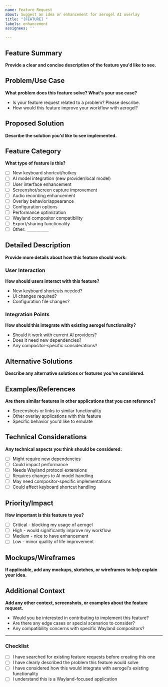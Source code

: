 ```yaml
---
name: Feature Request
about: Suggest an idea or enhancement for aerogel AI overlay
title: "[FEATURE] "
labels: enhancement
assignees: ''

---
```


## Feature Summary
**Provide a clear and concise description of the feature you'd like to see.**

## Problem/Use Case
**What problem does this feature solve? What's your use case?**
- Is your feature request related to a problem? Please describe.
- How would this feature improve your workflow with aerogel?

## Proposed Solution
**Describe the solution you'd like to see implemented.**

## Feature Category
**What type of feature is this?**
- [ ] New keyboard shortcut/hotkey
- [ ] AI model integration (new provider/local model)
- [ ] User interface enhancement
- [ ] Screenshot/screen capture improvement
- [ ] Audio recording enhancement
- [ ] Overlay behavior/appearance
- [ ] Configuration options
- [ ] Performance optimization
- [ ] Wayland compositor compatibility
- [ ] Export/sharing functionality
- [ ] Other: ___________

## Detailed Description
**Provide more details about how this feature should work:**

### User Interaction
**How should users interact with this feature?**
- New keyboard shortcuts needed?
- UI changes required?
- Configuration file changes?

### Integration Points
**How should this integrate with existing aerogel functionality?**
- Should it work with current AI providers?
- Does it need new dependencies?
- Any compositor-specific considerations?

## Alternative Solutions
**Describe any alternative solutions or features you've considered.**

## Examples/References
**Are there similar features in other applications that you can reference?**
- Screenshots or links to similar functionality
- Other overlay applications with this feature
- Specific behavior you'd like to emulate

## Technical Considerations
**Any technical aspects you think should be considered:**
- [ ] Might require new dependencies
- [ ] Could impact performance
- [ ] Needs Wayland protocol extensions
- [ ] Requires changes to AI model handling
- [ ] May need compositor-specific implementations
- [ ] Could affect keyboard shortcut handling

## Priority/Impact
**How important is this feature to you?**
- [ ] Critical - blocking my usage of aerogel
- [ ] High - would significantly improve my workflow  
- [ ] Medium - nice to have enhancement
- [ ] Low - minor quality of life improvement

## Mockups/Wireframes
**If applicable, add any mockups, sketches, or wireframes to help explain your idea.**

## Additional Context
**Add any other context, screenshots, or examples about the feature request.**
- Would you be interested in contributing to implement this feature?
- Are there any edge cases or special scenarios to consider?
- Any compatibility concerns with specific Wayland compositors?

---

### Checklist
- [ ] I have searched for existing feature requests before creating this one
- [ ] I have clearly described the problem this feature would solve
- [ ] I have considered how this would integrate with aerogel's existing functionality
- [ ] I understand this is a Wayland-focused application
